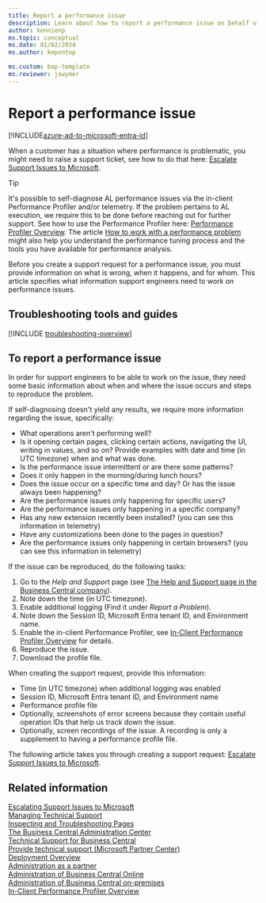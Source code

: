 ```yaml
---
title: Report a performance issue
description: Learn about how to report a performance issue on behalf of your Business Central online customers as the delegated administrator.
author: kennienp
ms.topic: conceptual
ms.date: 01/02/2024
ms.author: kepontop

ms.custom: bap-template
ms.reviewer: jswymer
---
```


# Report a performance issue

[!INCLUDE[azure-ad-to-microsoft-entra-id](~/../shared-content/shared/azure-ad-to-microsoft-entra-id.md)]

When a customer has a situation where performance is problematic, you might need to raise a support ticket, see how to do that here: [Escalate Support Issues to Microsoft](raise-support-case.md).

> [!TIP]
> It's possible to self-diagnose AL performance issues via the in-client Performance Profiler and/or telemetry. If the problem pertains to AL execution, we require this to be done before reaching out for further support. See how to use the Performance Profiler here: [Performance Profiler Overview](performance-profiler-overview.md). The article [How to work with a performance problem](../performance/performance-work-perf-problem.md) might also help you understand the performance tuning process and the tools you have available for performance analysis.

Before you create a support request for a performance issue, you must provide information on what is wrong, when it happens, and for whom. This article specifies what information support engineers need to work on performance issues.

## Troubleshooting tools and guides
[!INCLUDE [troubleshooting-overview](../includes/include-troubleshooting-overview.md)]

## To report a performance issue

In order for support engineers to be able to work on the issue, they need some basic information about when and where the issue occurs and steps to reproduce the problem.

If self-diagnosing doesn't yield any results, we require more information regarding the issue, specifically:

* What operations aren't performing well?
* Is it opening certain pages, clicking certain actions, navigating the UI, writing in values, and so on? Provide examples with date and time (in UTC timezone) when and what was done.
* Is the performance issue intermittent or are there some patterns? 
* Does it only happen in the morning/during lunch hours? 
* Does the issue occur on a specific time and day? Or has the issue always been happening?
* Are the performance issues only happening for specific users?
* Are the performance issues only happening in a specific company?
* Has any new extension recently been installed? (you can see this information in telemetry)
* Have any customizations been done to the pages in question?
* Are the performance issues only happening in certain browsers? (you can see this information in telemetry)

If the issue can be reproduced, do the following tasks:

1. Go to the _Help and Support_ page (see [The Help and Support page in the Business Central company](manage-technical-support.md#helpsupport)).
2. Note down the time (in UTC timezone).
3. Enable additional logging (Find it under _Report a Problem_).
4. Note down the Session ID, Microsoft Entra tenant ID, and Environment name.
5. Enable the in-client Performance Profiler, see [In-Client Performance Profiler Overview](performance-profiler-overview.md) for details.
6. Reproduce the issue.
7. Download the profile file.

When creating the support request, provide this information:

* Time (in UTC timezone) when additional logging was enabled
* Session ID, Microsoft Entra tenant ID, and Environment name
* Performance profile file
* Optionally, screenshots of error screens because they contain useful operation IDs that help us track down the issue.
* Optionally, screen recordings of the issue. A recording is only a supplement to having a performance profile file.

The following article takes you through creating a support request: [Escalate Support Issues to Microsoft](raise-support-case.md).

## Related information

[Escalating Support Issues to Microsoft](raise-support-case.md)    
[Managing Technical Support](manage-technical-support.md)    
[Inspecting and Troubleshooting Pages](../developer/devenv-inspecting-pages.md)    
[The Business Central Administration Center](tenant-admin-center.md)    
[Technical Support for Business Central](../technical-support.md)    
[Provide technical support (Microsoft Partner Center)](/partner-center/provide-technical-support)    
[Deployment Overview](../deployment/Deployment.md)    
[Administration as a partner](tenant-administration.md#administration-as-a-partner)    
[Administration of Business Central Online](tenant-administration.md)    
[Administration of Business Central on-premises](Administration.md)    
[In-Client Performance Profiler Overview](performance-profiler-overview.md)    

